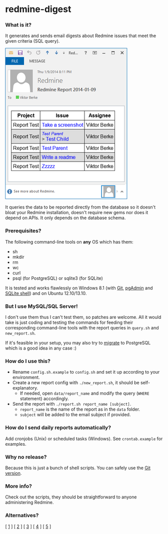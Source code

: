 # redmine-digest


### What is it?

It generates and sends email digests about Redmine issues that meet the given criteria (SQL query).

<img src="screenshot.png" />

It queries the data to be reported directly from the database so it doesn't bloat your Redmine installation, doesn't require new gems nor does it depend on APIs. It only depends on the database schema.


### Prerequisites?

The following command-line tools on **any** OS which has them:

 * sh
 * mkdir
 * rm
 * wc
 * curl
 * psql (for PostgreSQL) or sqlite3 (for SQLite)

It is tested and works flawlessly on Windows 8.1 (with [Git](http://code.google.com/p/msysgit/downloads/list?q=full+installer+official+git), [pgAdmin](http://www.pgadmin.org/download/windows.php) and [SQLite shell](http://www.sqlite.org/download.html#win32)) and on Ubuntu 12.10/13.10.


### But I use MySQL/SQL Server!

I don't use them thus I can't test them, so patches are welcome. All it would take is just coding and testing the commands for feeding their corresponding command-line tools with the report queries in `query.sh` and `new_report.sh`.

If it's feasible in your setup, you may also try to [migrate](http://vault-tec.info/post/68670739052/installing-migrating-upgrading-redmine-with-ldap-o) to PostgreSQL which is a good idea in any case :)


### How do I use this?

 * Rename `config.sh.example` to `config.sh` and set it up according to your environment.
 * Create a new report config with `./new_report.sh`, it should be self-explanatory.
   * If needed, open `data/report_name` and modify the query (`WHERE` statement) accordingly.
 * Send the report with `./report.sh report_name [subject]`.
   * `report_name` is the name of the report as in the `data` folder.
   * `subject` will be added to the email subject if provided.


### How do I send daily reports automatically?

Add cronjobs (Unix) or scheduled tasks (Windows). See `crontab.example` for examples.


### Why no release?

Because this is just a bunch of shell scripts. You can safely use the [Git version](https://github.com/bviktor/redmine-digest/archive/master.zip).


### More info?

Check out the scripts, they should be straightforward to anyone administering Redmine.


### Alternatives?

[ [1](https://gist.github.com/takus/4177475) ] [ [2](http://www.redmine.org/plugins/digest) ] [ [3](https://github.com/drewkeller/redmine_digest) ] [ [4](http://redminereports.codeplex.com/) ] [ [5](https://github.com/Mon7/redmine-reports) ]
